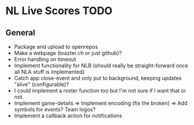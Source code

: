 NL Live Scores TODO
===================

General
-------
* Package and upload to openrepos
* Make a webpage (toazter.ch or just github)?
* Error handling on timeout
* Implement functionality for NLB (should really be straight-forward once all
  NLA stuff is implemented)
* Catch app close-event and only put to background, keeping updates "alive"
  (configurable)?
* I could implement a roster function too but I'm not sure if I want that or
  not.
* Implement game-details
  => Implement encoding (fix the broken)
  => Add symbols for events? Team logos?
* Implement a callback action for notifications

